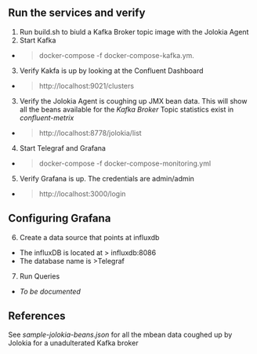 ## Run the services and verify
1. Run build.sh to biuld a Kafka Broker topic image with the Jolokia Agent
2. Start Kafka
  *  >docker-compose -f docker-compose-kafka.ym.
3. Verify Kakfa is up by looking at the Confluent Dashboard
  * >http://localhost:9021/clusters
3. Verify the Jolokia Agent is coughing up JMX bean data.  This will show all the beans available for the _Kafka Broker_
Topic statistics exist in _confluent-metrix_
  * >http://localhost:8778/jolokia/list
4. Start Telegraf and Grafana
  * >docker-compose -f docker-compose-monitoring.yml
5. Verify Grafana is up.  The credentials are admin/admin
  * >http://localhost:3000/login

## Configuring Grafana
6. Create a data source that points at influxdb
  * The influxDB is located at > influxdb:8086
  * The database name is >Telegraf
7. Run Queries
  * _To be documented_

## References
See _sample-jolokia-beans.json_ for all the mbean data coughed up by Jolokia for a unadulterated Kafka broker